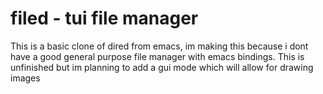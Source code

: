 # filed - tui file manager

This is a basic clone of dired from emacs, 
im making this because i dont have a good general purpose file manager with emacs bindings.
This is unfinished but im planning to add a gui mode which will allow for drawing images
